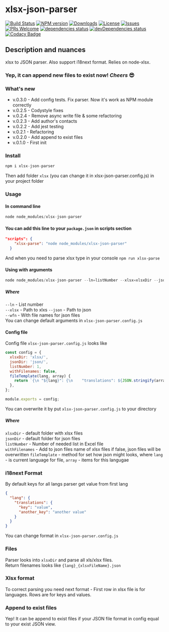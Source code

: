# xlsx-json-parser
[![Build Status](https://travis-ci.org/irodger/xlsx-json-parser.svg?branch=master)](https://travis-ci.org/irodger/xlsx-json-parser)
[![NPM version](https://badge.fury.io/js/xlsx-json-parser.svg)](http://badge.fury.io/js/xlsx-json-parser)
[![Downloads](https://img.shields.io/npm/dm/xlsx-json-parser.svg)](http://npm-stat.com/charts.html?package=xlsx-json-parser)
[![License](https://img.shields.io/github/license/irodger/xlsx-json-parser.svg?style=flat-square)](https://github.com/irodger/xlsx-json-parser/blob/master/LICENSE)
[![Issues](https://img.shields.io/github/issues/irodger/xlsx-json-parser.svg?style=flat-square)](https://github.com/irodger/xlsx-json-parser/issues)
[![PRs Welcome](https://img.shields.io/badge/PRs-welcome-brightgreen.svg?style=flat-square)](https://github.com/irodger/xlsx-json-parser/pulls)
[![dependencies status](https://img.shields.io/david/irodger/xlsx-json-parser.svg?style=flat)](https://david-dm.org/irodger/xlsx-json-parser)
[![devDependencies status](https://img.shields.io/david/dev/irodger/xlsx-json-parser.svg?style=flat)](https://david-dm.org/irodger/xlsx-json-parser#info=devDependencies)
[![Codacy Badge](https://api.codacy.com/project/badge/Grade/3ff1ed296833401497b52b15e4ceb9d9)](https://www.codacy.com/app/irodger/xlsx-json-parser)

## Description and nuances
xlsx to JSON parser. Also support i18next format. Relies on node-xlsx.   
### Yep, it can append new files to exist now! *Cheers* 😎

### What's new
* v.0.3.0 - Add config tests. Fix parser. Now it's work as NPM module correctly
* v.0.2.5 - Codystyle fixes
* v.0.2.4 - Remove async write file & some refactoring
* v.0.2.3 - Add author's contacts
* v.0.2.2 - Add jest testing
* v.0.2.1 - Refactoring
* v.0.2.0 - Add append to exist files
* v.0.1.0 - First init

### Install
```javascript
npm i xlsx-json-parser
```
Then add folder `xlsx` (you can change it in xlsx-json-parser.config.js) in your project folder

### Usage
#### In command line
```javascript
node node_modules/xlsx-json-parser
```

#### You can add this line to your `package.json` in scripts section
```json
"scripts": {
    "xlsx-parse": "node node_modules/xlsx-json-parser"
  }
```
And when you need to parse xlsx type in your console `npm run xlsx-parse`

#### Using with arguments
```javascript static
node node_modules/xlsx-json-parser --ln=listNumber --xlsx=xlsxDir --json=jsonDir --wfn
```
##### Where
`--ln` - List number  
`--xlsx` - Path to xlxs
`--json` - Path to json  
`--wfn` - With file names for json files   
You can change default arguments in `xlsx-json-parser.config.js`

#### Config file
Config file `xlsx-json-parser.config.js` looks like
```javascript
const config = {
  xlsxDir: 'xlsx/',
  jsonDir: 'json/',
  listNumber: 1,
  withFilenames: false,
  fileTemplate(lang, array) {
    return `{\n "${lang}": {\n    "translations": ${JSON.stringify(array)}\n  }\n}`
  },
};

module.exports = config;
```
You can overwrite it by put `xlsx-json-parser.config.js` to your directory

##### Where
`xlsxDir` - default folder with xlsx files  
`jsonDir` - default folder for json files  
`listNumber` - Number of needed list in Excel file  
`withFilenames` - Add to json files name of xlsx files if false, json files will be overwritten
`fileTemplate` - method for set how json might looks, where `lang` - is current language for file, `array` - items for this langugae   

### i18next Format
By default keys for all langs parser get value from first lang
```json
{
  "lang": {
    "translations": {
      "key": "value",
      "another_key": "another value"
    }
  }
}
```
You can change format in `xlsx-json-parser.config.js`

### Files
Parser looks into `xlsxDir` and parse all xls/xlsx files.  
Return filenames looks like `{lang}_{xlsxFileName}.json`

### Xlsx format
To correct parsing you need next format - First row in xlsx file is for languages. Rows are for keys and values.

### Append to exist files
Yep! It can be append to exist files if your JSON file format in config equal to your exist JSON view.